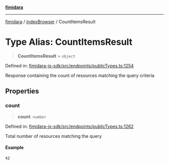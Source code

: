[**fimidara**](../../README.md)

***

[fimidara](../../modules.md) / [indexBrowser](../README.md) / CountItemsResult

# Type Alias: CountItemsResult

> **CountItemsResult** = `object`

Defined in: [fimidara-js-sdk/src/endpoints/publicTypes.ts:1254](https://github.com/softkave/fimidara/blob/feac071900ab8644442d355e5cb5db9df2f34600/fimidara-js-sdk/src/endpoints/publicTypes.ts#L1254)

Response containing the count of resources matching the query criteria

## Properties

### count

> **count**: `number`

Defined in: [fimidara-js-sdk/src/endpoints/publicTypes.ts:1262](https://github.com/softkave/fimidara/blob/feac071900ab8644442d355e5cb5db9df2f34600/fimidara-js-sdk/src/endpoints/publicTypes.ts#L1262)

Total number of resources matching the query

#### Example

```
42
```
